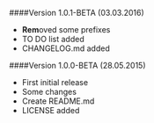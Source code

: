 
####Version 1.0.1-BETA (03.03.2016)
* **Rem**oved some prefixes
* TO DO list added
* CHANGELOG.md added

####Version 1.0.0-BETA (28.05.2015)
* First initial release
* Some changes
* Create README.md
* LICENSE added


